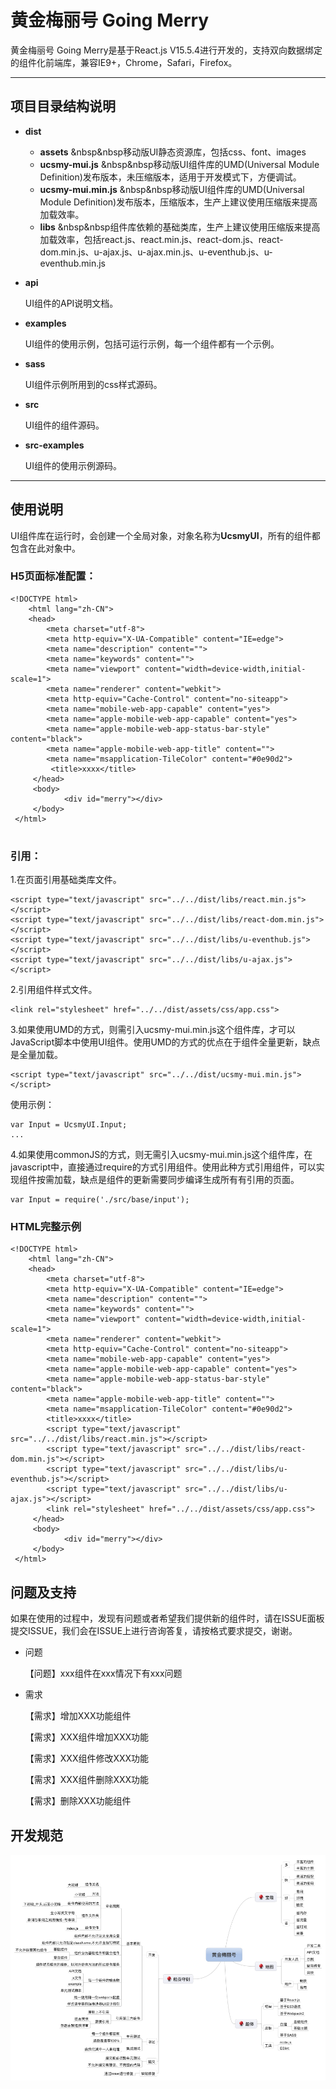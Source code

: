 # 黄金梅丽号 Going Merry
黄金梅丽号 Going Merry是基于React.js V15.5.4进行开发的，支持双向数据绑定的组件化前端库，兼容IE9+，Chrome，Safari，Firefox。
***
## 项目目录结构说明
- **dist**

    - **assets** &nbsp&nbsp移动版UI静态资源库，包括css、font、images
	- **ucsmy-mui.js** &nbsp&nbsp移动版UI组件库的UMD(Universal Module Definition)发布版本，未压缩版本，适用于开发模式下，方便调试。
	- **ucsmy-mui.min.js**  &nbsp&nbsp移动版UI组件库的UMD(Universal Module Definition)发布版本，压缩版本，生产上建议使用压缩版来提高加载效率。
	- **libs** &nbsp&nbsp组件库依赖的基础类库，生产上建议使用压缩版来提高加载效率，包括react.js、react.min.js、react-dom.js、react-dom.min.js、u-ajax.js、u-ajax.min.js、u-eventhub.js、u-eventhub.min.js
	
- **api**
	
	UI组件的API说明文档。
	
- **examples**
	
	UI组件的使用示例，包括可运行示例，每一个组件都有一个示例。
	
- **sass**
	
	UI组件示例所用到的css样式源码。

- **src**

	UI组件的组件源码。

- **src-examples**

	UI组件的使用示例源码。
	
***

## 使用说明

UI组件库在运行时，会创建一个全局对象，对象名称为**UcsmyUI**，所有的组件都包含在此对象中。

### H5页面标准配置：

```
<!DOCTYPE html>
	<html lang="zh-CN">
	<head>
	    <meta charset="utf-8">
	    <meta http-equiv="X-UA-Compatible" content="IE=edge">
	    <meta name="description" content="">
	    <meta name="keywords" content="">
	    <meta name="viewport" content="width=device-width,initial-scale=1">
	    <meta name="renderer" content="webkit">
	    <meta http-equiv="Cache-Control" content="no-siteapp">
	    <meta name="mobile-web-app-capable" content="yes">
	    <meta name="apple-mobile-web-app-capable" content="yes">
	    <meta name="apple-mobile-web-app-status-bar-style" content="black">
	    <meta name="apple-mobile-web-app-title" content="">
	    <meta name="msapplication-TileColor" content="#0e90d2">
	     <title>xxxx</title>
	 </head>
	 <body>
	 		<div id="merry"></div>
	 </body>
 </html>  
 
```

### 引用：
1.在页面引用基础类库文件。

```
<script type="text/javascript" src="../../dist/libs/react.min.js"></script>
<script type="text/javascript" src="../../dist/libs/react-dom.min.js"></script>
<script type="text/javascript" src="../../dist/libs/u-eventhub.js"></script>
<script type="text/javascript" src="../../dist/libs/u-ajax.js"></script>
```

2.引用组件样式文件。

```
<link rel="stylesheet" href="../../dist/assets/css/app.css">
```

3.如果使用UMD的方式，则需引入ucsmy-mui.min.js这个组件库，才可以JavaScript脚本中使用UI组件。使用UMD的方式的优点在于组件全量更新，缺点是全量加载。

```
<script type="text/javascript" src="../../dist/ucsmy-mui.min.js"></script>
```
使用示例：

```
var Input = UcsmyUI.Input;
...

```
4.如果使用commonJS的方式，则无需引入ucsmy-mui.min.js这个组件库，在javascript中，直接通过require的方式引用组件。使用此种方式引用组件，可以实现组件按需加载，缺点是组件的更新需要同步编译生成所有有引用的页面。

```
var Input = require('./src/base/input');
```

### HTML完整示例

```
<!DOCTYPE html>
	<html lang="zh-CN">
	<head>
	    <meta charset="utf-8">
	    <meta http-equiv="X-UA-Compatible" content="IE=edge">
	    <meta name="description" content="">
	    <meta name="keywords" content="">
	    <meta name="viewport" content="width=device-width,initial-scale=1">
	    <meta name="renderer" content="webkit">
	    <meta http-equiv="Cache-Control" content="no-siteapp">
	    <meta name="mobile-web-app-capable" content="yes">
	    <meta name="apple-mobile-web-app-capable" content="yes">
	    <meta name="apple-mobile-web-app-status-bar-style" content="black">
	    <meta name="apple-mobile-web-app-title" content="">
	    <meta name="msapplication-TileColor" content="#0e90d2">
	    <title>xxxx</title>
	    <script type="text/javascript" src="../../dist/libs/react.min.js"></script>
		<script type="text/javascript" src="../../dist/libs/react-dom.min.js"></script>
		<script type="text/javascript" src="../../dist/libs/u-eventhub.js"></script>
		<script type="text/javascript" src="../../dist/libs/u-ajax.js"></script>
		<link rel="stylesheet" href="../../dist/assets/css/app.css">
	 </head>
	 <body>
	 		<div id="merry"></div>
	 </body>
 </html>
```

## 问题及支持

如果在使用的过程中，发现有问题或者希望我们提供新的组件时，请在ISSUE面板提交ISSUE，我们会在ISSUE上进行咨询答复，请按格式要求提交，谢谢。

- 问题

	【问题】xxx组件在xxx情况下有xxx问题
	
- 需求

	【需求】增加XXX功能组件
	
	【需求】XXX组件增加XXX功能
	
	【需求】XXX组件修改XXX功能
	
	【需求】XXX组件删除XXX功能
	
	【需求】删除XXX功能组件
	

## 开发规范
	
![黄金梅丽号](merry.png)